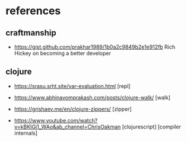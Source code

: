# references

## craftmanship

- https://gist.github.com/prakhar1989/1b0a2c9849b2e1e912fb
  Rich Hickey on becoming a better developer

## clojure

- https://srasu.srht.site/var-evaluation.html
  [repl]

- https://www.abhinavomprakash.com/posts/clojure-walk/
  [walk]

- https://grishaev.me/en/clojure-zippers/
  [zipper]

- https://www.youtube.com/watch?v=kBKIGj1_WAo&ab_channel=ChrisOakman
  [clojurescript] [compiler internals]
